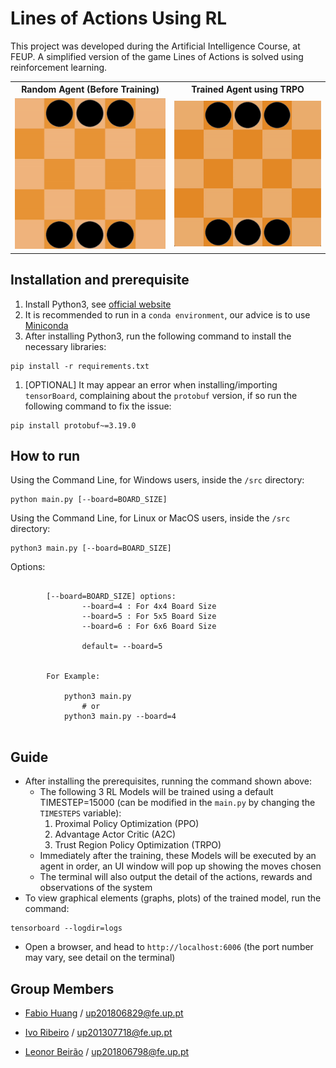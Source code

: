 # Lines of Actions Using RL

This project was developed during the Artificial Intelligence Course, at FEUP. A simplified version of the game Lines of Actions is solved using reinforcement learning. 

<table>
   <tr>
    <th>Random Agent (Before Training)</th>
    <th>Trained Agent using TRPO</th>
  </tr>
  <tr>
    <td><img src="https://github.com/FabioMiguel2000/LOA-feat.Reinforcement-Learning/blob/main/img/random_5x5.gif" alt=""></td>
    <td><img src="https://github.com/FabioMiguel2000/LOA-feat.Reinforcement-Learning/blob/main/img/ppo_5x5.gif" alt=""></td>
  </tr>
</table>

## Installation and prerequisite

1. Install Python3, see [official website](https://www.python.org/downloads/)
1. It is recommended to run in a `conda environment`, our advice is to use [Miniconda](https://docs.conda.io/en/latest/miniconda.html)
1. After installing Python3, run the following command to install the necessary libraries: 
```shell
pip install -r requirements.txt
```

1. [OPTIONAL] It may appear an error when installing/importing `tensorBoard`, complaining about the `protobuf` version, if so run the following command to fix the issue:

```shell
pip install protobuf~=3.19.0
```

## How to run

Using the Command Line, for Windows users, inside the `/src` directory:

```shell
python main.py [--board=BOARD_SIZE]
```

Using the Command Line, for Linux or MacOS users, inside the `/src` directory:

```shell
python3 main.py [--board=BOARD_SIZE]
```

Options:
```

        [--board=BOARD_SIZE] options:
                --board=4 : For 4x4 Board Size
                --board=5 : For 5x5 Board Size
                --board=6 : For 6x6 Board Size

                default= --board=5

        
        For Example: 

            python3 main.py
                # or
            python3 main.py --board=4   
                                       

```


## Guide

- After installing the prerequisites, running the command shown above:
    - The following 3 RL Models will be trained using a default TIMESTEP=15000 (can be modified in the `main.py` by changing the `TIMESTEPS` variable):
        1. Proximal Policy Optimization (PPO)
        1. Advantage Actor Critic (A2C)
        1. Trust Region Policy Optimization (TRPO)
    - Immediately after the training, these Models will be executed by an agent in order, an UI window will pop up showing the moves chosen
    - The terminal will also output the detail of the actions, rewards and observations of the system
- To view graphical elements (graphs, plots) of the trained model, run the command:

```shell
tensorboard --logdir=logs 
```

- Open a browser, and head to `http://localhost:6006` (the port number may vary, see detail on the terminal)



## Group Members

- [Fabio Huang](https://github.com/FabioMiguel2000) / up201806829@fe.up.pt

- [Ivo Ribeiro](https://github.com/RapaTachos) / up201307718@fe.up.pt

- [Leonor Beirão](https://github.com/leo-nor) / up201806798@fe.up.pt
